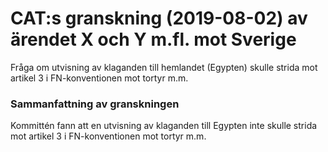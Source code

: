 # CAT:s granskning (2019-08-02) av ärendet X och Y m.fl. mot Sverige

Fråga om utvisning av klaganden till hemlandet (Egypten) skulle strida mot artikel 3 i FN\-konventionen mot tortyr m.m.


### Sammanfattning av granskningen

Kommittén fann att en utvisning av klaganden till Egypten inte skulle strida mot artikel 3 i FN\-konventionen mot tortyr m.m.
